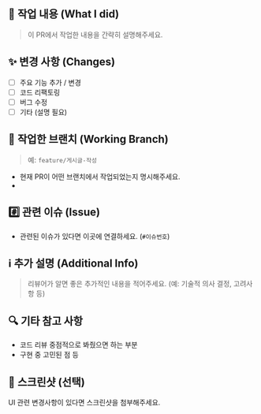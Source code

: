 ## 📝 작업 내용 (What I did)
> 이 PR에서 작업한 내용을 간략히 설명해주세요.

## ✨ 변경 사항 (Changes)
- [ ] 주요 기능 추가 / 변경
- [ ] 코드 리팩토링
- [ ] 버그 수정
- [ ] 기타 (설명 필요)

## 🔀 작업한 브랜치 (Working Branch)
> 예: `feature/게시글-작성`

- 현재 PR이 어떤 브랜치에서 작업되었는지 명시해주세요.
-

## #️⃣ 관련 이슈 (Issue)
- 관련된 이슈가 있다면 이곳에 연결하세요. (`#이슈번호`)

## ℹ️ 추가 설명 (Additional Info)
> 리뷰어가 알면 좋은 추가적인 내용을 적어주세요. (예: 기술적 의사 결정, 고려사항 등)

## 🔍 기타 참고 사항
- 코드 리뷰 중점적으로 봐줬으면 하는 부분
- 구현 중 고민된 점 등

## 📸 스크린샷 (선택)
UI 관련 변경사항이 있다면 스크린샷을 첨부해주세요.
